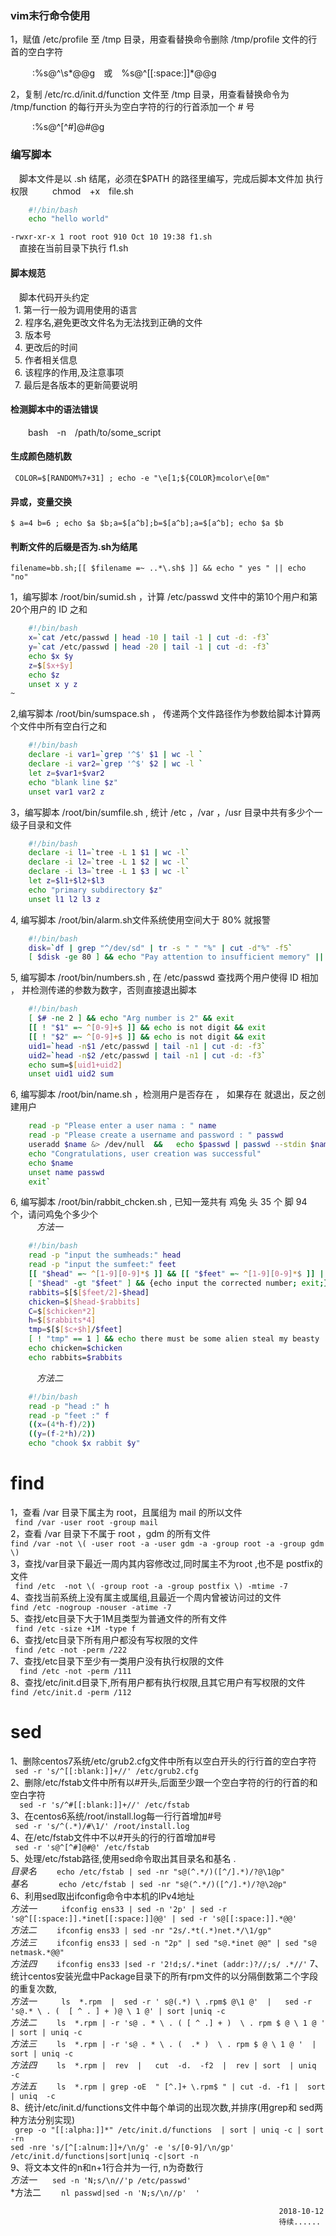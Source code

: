 ### vim末行命令使用

1，赋值 /etc/profile 至 /tmp 目录，用查看替换命令删除 /tmp/profile 文件的行首的空白字符     

&ensp;&ensp;&ensp;&ensp;&ensp;:%s@^\s*@@g&ensp;&ensp;或&ensp;&ensp;%s@^[[:space:]]*@@g   


2，复制  /etc/rc.d/init.d/function 文件至 /tmp 目录，用查看替换命令为 /tmp/function 的每行开头为空白字符的行的行首添加一个 # 号

&ensp;&ensp;&ensp;&ensp;&ensp;:%s@^[^#]@#@g

### 编写脚本
&ensp;&ensp;脚本文件是以 .sh 结尾，必须在$PATH 的路径里编写，完成后脚本文件加 执行权限 
&ensp;&ensp;&ensp;&ensp;&ensp;chmod&ensp;&ensp;+x&ensp;&ensp;file.sh
``` bash
    #!/bin/bash
    echo "hello world"
```
`-rwxr-xr-x 1 root root 910 Oct 10 19:38 f1.sh`   
&ensp;&ensp;直接在当前目录下执行 f1.sh

#### 脚本规范  
&ensp;&ensp;脚本代码开头约定   
&ensp;1. 第一行一般为调用使用的语言  
&ensp;2. 程序名,避免更改文件名为无法找到正确的文件   
&ensp;3. 版本号  
&ensp;4. 更改后的时间   
&ensp;5. 作者相关信息  
&ensp;6. 该程序的作用,及注意事项    
&ensp;7. 最后是各版本的更新简要说明    

#### 检测脚本中的语法错误   
&ensp;&ensp;&ensp;&ensp;bash&ensp;&ensp;-n&ensp;&ensp;/path/to/some_script


#### 生成颜色随机数   
` COLOR=$[RANDOM%7+31] ; echo -e "\e[1;${COLOR}mcolor\e[0m"`
#### 异或，变量交换
`$ a=4 b=6 ; echo $a $b;a=$[a^b];b=$[a^b];a=$[a^b]; echo $a $b`
#### 判断文件的后缀是否为.sh为结尾
`filename=bb.sh;[[ $filename =~ ..*\.sh$ ]] && echo " yes " || echo "no"`

1，编写脚本 /root/bin/sumid.sh ，计算 /etc/passwd 文件中的第10个用户和第20个用户的 ID 之和
``` bash
    #!/bin/bash
    x=`cat /etc/passwd | head -10 | tail -1 | cut -d: -f3`
    y=`cat /etc/passwd | head -20 | tail -1 | cut -d: -f3`
    echo $x $y
    z=$[$x+$y]
    echo $z
    unset x y z
~ 
```
2,编写脚本 /root/bin/sumspace.sh ， 传递两个文件路径作为参数给脚本计算两个文件中所有空白行之和
```bash
    #!/bin/bash
    declare -i var1=`grep '^$' $1 | wc -l `
    declare -i var2=`grep '^$' $2 | wc -l `
    let z=$var1+$var2
    echo "blank line $z"
    unset var1 var2 z
```
3，编写脚本 /root/bin/sumfile.sh , 统计 /etc ，/var ，/usr 目录中共有多少个一级子目录和文件
```bash
    #!/bin/bash
    declare -i l1=`tree -L 1 $1 | wc -l`
    declare -i l2=`tree -L 1 $2 | wc -l`
    declare -i l3=`tree -L 1 $3 | wc -l`
    let z=$l1+$l2+$l3
    echo "primary subdirectory $z"
    unset l1 l2 l3 z
```
4, 编写脚本 /root/bin/alarm.sh文件系统使用空间大于 80% 就报警
```bash
    #!/bin/bash
    disk=`df | grep "^/dev/sd" | tr -s " " "%" | cut -d"%" -f5`
    [ $disk -ge 80 ] && echo "Pay attention to insufficient memory" || echo "I can keep using it"
```
5, 编写脚本 /root/bin/numbers.sh , 在 /etc/passwd 查找两个用户使得 ID 相加 ， 并检测传递的参数为数字，否则直接退出脚本
```bash
    #!/bin/bash
    [ $# -ne 2 ] && echo "Arg number is 2" && exit
    [[ ! "$1" =~ ^[0-9]+$ ]] && echo is not digit && exit
    [[ ! "$2" =~ ^[0-9]+$ ]] && echo is not digit && exit
    uid1=`head -n$1 /etc/passwd | tail -n1 | cut -d: -f3`
    uid2=`head -n$2 /etc/passwd | tail -n1 | cut -d: -f3`
    echo sum=$[uid1+uid2]
    unset uid1 uid2 sum
```

6, 编写脚本 /root/bin/name.sh ，检测用户是否存在 ， 如果存在 就退出，反之创建用户
```bash
    read -p "Please enter a user nama : " name
    read -p "Please create a username and password : " passwd
    useradd $name &> /dev/null  &&   echo $passwd | passwd --stdin $name &> /dev/null ||  { echo "Users already exist" ; exit ;}
    echo "Congratulations, user creation was successful"
    echo $name 
    unset name passwd
    exit`
```
6, 编写脚本 /root/bin/rabbit_chcken.sh , 已知一笼共有 鸡兔 头 35 个 脚 94 个，请问鸡兔个多少个   
&ensp;&ensp;&ensp;&ensp;&ensp;&ensp;*方法一*
```bash
    #!/bin/bash
    read -p "input the sumheads:" head
    read -p "input the sumfeet:" feet
    [[ "$head" =~ ^[1-9][0-9]*$ ]] && [[ "$feet" =~ ^[1-9][0-9]*$ ]] || { echo wrong format; exit: }
    [ "$head" -gt "$feet" ] && {echo input the corrected number; exit;}
    rabbits=$[$[$feet/2]-$head]
    chicken=$[$head-$rabbits]
    C=$[$chicken*2]
    h=$[$rabbits*4]
    tmp=$[$[$c+$h]/$feet]
    [ ! "tmp" == 1 ] && echo there must be some alien steal my beasty
    echo chicken=$chicken
    echo rabbits=$rabbits
```   
&ensp;&ensp;&ensp;&ensp;&ensp;&ensp;*方法二*  
```bash
    #!/bin/bash
    read -p "head :" h
    read -p "feet :" f
    ((x=(4*h-f)/2))
    ((y=(f-2*h)/2))
    echo "chook $x rabbit $y"
```

# find
1，查看 /var 目录下属主为 root，且属组为 mail 的所以文件  
`  find /var -user root -group mail `     
2，查看 /var 目录下不属于 root ，gdm 的所有文件     
 ` find /var -not \( -user root -a -user gdm -a -group root -a -group gdm  \) `    
3，查找/var目录下最近一周内其内容修改过,同时属主不为root ,也不是 postfix的文件    
` find /etc  -not \( -group root -a -group postfix \) -mtime -7`       
4、查找当前系统上没有属主或属组,且最近一个周内曾被访问过的文件   
` find /etc -nogroup -nouser -atime -7 `    
5、查找/etc目录下大于1M且类型为普通文件的所有文件   
` find /etc -size +1M -type f`    
6、查找/etc目录下所有用户都没有写权限的文件  
` find /etc -not -perm /222`     
7、查找/etc目录下至少有一类用户没有执行权限的文件   
`  find /etc -not -perm /111`   
8、查找/etc/init.d目录下,所有用户都有执行权限,且其它用户有写权限的文件
`  find /etc/init.d -perm /112`     

# sed
1、删除centos7系统/etc/grub2.cfg文件中所有以空白开头的行行首的空白字符  
` sed -r 's/^[[:blank:]]+//' /etc/grub2.cfg`       
2、删除/etc/fstab文件中所有以#开头,后面至少跟一个空白字符的行的行首的和空白字符      
`  sed -r 's/^#[[:blank:]]+//' /etc/fstab`    
3、在centos6系统/root/install.log每一行行首增加#号  
` sed -r 's/^(.*)/#\1/' /root/install.log`      
4、在/etc/fstab文件中不以#开头的行的行首增加#号    
` sed -r 's@^[^#]@#@' /etc/fstab`   
5、处理/etc/fstab路径,使用sed命令取出其目录名和基名 .  
*目录名* &ensp;&ensp;&ensp;` echo /etc/fstab | sed -nr "s@(^.*/)([^/].*)/?@\1@p"`   
*基名*&ensp;&ensp;&ensp;&ensp;&ensp;&ensp;` echo /etc/fstab | sed -nr "s@(^.*/)([^/].*)/?@\2@p"`       
6、利用sed取出ifconfig命令中本机的IPv4地址     
*方法一* &ensp;&ensp;&ensp;`  ifconfig ens33 | sed -n '2p' | sed -r 's@^[[:space:]].*inet[[:space:]]@@' | sed -r 's@[[:space:]].*@@'`      
*方法二* &ensp;&ensp;&ensp;` ifconfig ens33 | sed -nr "2s/.*t(.*)net.*/\1/gp"`       
*方法三* &ensp;&ensp;&ensp;` ifconfig ens33 | sed -n "2p" | sed "s@.*inet @@" | sed "s@ netmask.*@@"`        
*方法四* &ensp;&ensp;&ensp;` ifconfig ens33 |sed -r '2!d;s/.*inet (addr:)?//;s/ .*//'`
7、统计centos安装光盘中Package目录下的所有rpm文件的以分隔倒数第二个字段的重复次数,    
*方法一* &ensp;&ensp;&ensp;`  ls  *.rpm  |  sed -r ' s@(.*) \ .rpm$ @\1 @'  |   sed -r  's@.* \ . (  [ ^ . ] + )@ \ 1 @' | sort |uniq -c`   
*方法二* &ensp;&ensp;&ensp;` ls  *.rpm | -r 's@ . * \ . ( [ ^ .] + )  \ . rpm $ @ \ 1 @ '  | sort | uniq -c`   
*方法三* &ensp;&ensp;&ensp;` ls  *.rpm | -r 's@ . * \ . (  .* )  \ . rpm $ @ \ 1 @ '  | sort | uniq -c`   
*方法四* &ensp;&ensp;&ensp;` ls  *.rpm |  rev  |   cut  -d.  -f2  |  rev | sort  | uniq  -c`   
*方法五* &ensp;&ensp;&ensp;` ls  *.rpm | grep -oE  " [^.]+ \.rpm$ " | cut -d. -f1 |  sort  | uniq  -c`   
8、统计/etc/init.d/functions文件中每个单词的出现次数,并排序(用grep和 sed两种方法分别实现)   
`  grep -o "[[:alpha:]]*" /etc/init.d/functions  | sort | uniq -c | sort -rn `     
` sed -nre 's/[^[:alnum:]]+/\n/g' -e 's/[0-9]/\n/gp' /etc/init.d/functions|sort|uniq -c|sort -n `   
9、将文本文件的n和n+1行合并为一行, n为奇数行  
*方法一* &ensp;&ensp;&ensp;`sed -n 'N;s/\n//'p /etc/passwd'`        
*方法二 &ensp;&ensp;&ensp;` nl passwd|sed -n 'N;s/\n//p'  '`    

                                                                2018-10-12      
                                                                待续......
